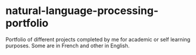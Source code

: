 # natural-language-processing-portfolio

Portfolio of different projects completed by me for academic or self learning purposes.
Some are in French and other in English.
